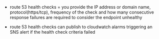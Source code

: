 - route 53 health checks = you provide the IP address or domain name, protocol(https/tcp), frequency of the check and how many consecutive response failures are required to consider the endpoint unhealthy 

- route 53 health checks can publish to cloudwatch alarms triggering an SNS alert if the health check criteria failed


